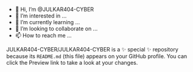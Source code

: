 - 👋 Hi, I’m @JULKAR404-CYBER
- 👀 I’m interested in ...
- 🌱 I’m currently learning ...
- 💞️ I’m looking to collaborate on ...
- 📫 How to reach me ...


JULKAR404-CYBER/JULKAR404-CYBER is a ✨ special ✨ repository because its `README.md` (this file) appears on your GitHub profile.
You can click the Preview link to take a look at your changes.

